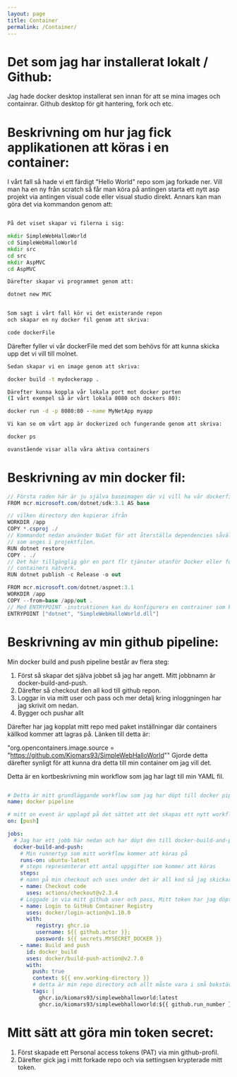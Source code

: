 ```yaml
---
layout: page
title: Container
permalink: /Container/
---
```


# Det som jag har installerat lokalt / Github:

Jag hade docker desktop installerat sen innan för att se mina images och containrar. Github desktop
för git hantering, fork och etc.

# Beskrivning om hur jag fick applikationen att köras i en container:

I vårt fall så hade vi ett färdigt "Hello World" repo som jag forkade ner. Vill man ha en ny från scratch så får man köra på antingen starta ett nytt asp projekt via
antingen visual code eller visual studio direkt. Annars kan man göra det via kommandon genom att:

``` cmd

På det viset skapar vi filerna i sig:

mkdir SimpleWebHalloWorld
cd SimpleWebHalloWorld
mkdir src
cd src
mkdir AspMVC
cd AspMVC

Därefter skapar vi programmet genom att:

dotnet new MVC

```

``` cmd

Som sagt i vårt fall kör vi det existerande repon 
och skapar en ny docker fil genom att skriva:

code dockerFile 

```
Därefter fyller vi vår dockerFile med det som behövs för att kunna skicka upp det vi vill till molnet.

``` cmd
Sedan skapar vi en image genom att skriva:

docker build -t mydockerapp .

Därefter kunna koppla vår lokala port mot docker porten 
(I vårt exempel så är vårt lokala 8080 och dockers 80):

docker run -d -p 8080:80 --name MyNetApp myapp

Vi kan se om vårt app är dockerized och fungerande genom att skriva:

docker ps

ovanstående visar alla våra aktiva containers
```

# Beskrivning av min docker fil:

``` csharp
// Första raden här är ju själva baseimagen där vi vill ha vår dockerfil
FROM mcr.microsoft.com/dotnet/sdk:3.1 AS base

// vilken directory den kopierar ifrån
WORKDIR /app
COPY *.csproj ./
// Kommandot nedan använder NuGet för att återställa dependencies såväl som projektspecifika verktyg
// som anges i projektfilen.
RUN dotnet restore
COPY . ./
// Det här tillgänglig gör en port flr tjänster utanför Docker eller för Docker containrar som inte är ansluta till
// containers nätverk.
RUN dotnet publish -c Release -o out

FROM mcr.microsoft.com/dotnet/aspnet:3.1
WORKDIR /app
COPY --from=base /app/out .
// Med ENTRYPOINT -instruktionen kan du konfigurera en contrainer som körs som en körbar.
ENTRYPOINT ["dotnet", "SimpleWebHalloWorld.dll"]

```
# Beskrivning av min github pipeline:
Min docker build and push pipeline består av flera steg:

1. Först så skapar det själva jobbet så jag har angett. Mitt jobbnamn är docker-build-and-push.
2. Därefter så checkout den all kod till github repon.
3. Loggar in via mitt user och pass och mer detalj kring inloggningen har jag skrivit om nedan.
4. Bygger och pushar allt

Därefter har jag kopplat mitt repo med paket inställningar där containers källkod kommer att lagras på.
Länken till detta är:

"org.opencontainers.image.source = &quot;https://github.com/Kiomars93/SimpleWebHalloWorld&quot;"
Gjorde detta därefter synligt för att kunna dra detta till min container om jag vill det.

Detta är en kortbeskrivning min workflow som jag har lagt till min YAML fil.
``` yaml

# Detta är mitt grundläggande workflow som jag har döpt till docker pipeline
name: docker pipeline

# mitt on event är upplagd på det sättet att det skapas ett nytt workflow asap jag ändrar något och gör en ny commit
on: [push]

jobs:
  # Jag har ett jobb här nedan och har döpt den till docker-build-and-push
  docker-build-and-push:
    # Min runnertyp som mitt workflow kommer att köras på
    runs-on: ubuntu-latest
    # steps representerar ett antal uppgifter som kommer att köras
    steps:
    # namn på min checkout och uses under det är all kod så jag skickar över till min github-workspace
    - name: Checkout code
      uses: actions/checkout@v2.3.4
    # Loggade in via mitt github user och pass, Mitt token har jag döpt till "MYSECRET_DOCKER".
    - name: Login to GitHub Container Registry
      uses: docker/login-action@v1.10.0
      with:
         registry: ghcr.io
         username: ${{ github.actor }};
         password: ${{ secrets.MYSECRET_DOCKER }}
    - name: Build and push
      id: docker_build
      uses: docker/build-push-action@v2.7.0
      with:
        push: true
        context: ${{ env.working-directory }}
        # detta är min repo directory och allt måste vara i små bokstäver
        tags: |
          ghcr.io/kiomars93/simplewebhalloworld:latest
          ghcr.io/kiomars93/simplewebhalloworld:${{ github.run_number }}
```


# Mitt sätt att göra min token secret:

1. Först skapade ett Personal access tokens (PAT) via min github-profil.
2. Därefter gick jag i mitt forkade repo och via settingsen krypterade mitt token.
